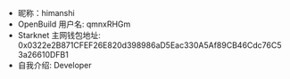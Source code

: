 - 昵称：himanshi 
- OpenBuild 用户名: qmnxRHGm
- Starknet 主网钱包地址: 0x0322e2B871CFEF26E820d398986aD5Eac330A5Af89CB46Cdc76C53a26610DFB1
- 自我介绍: Developer
